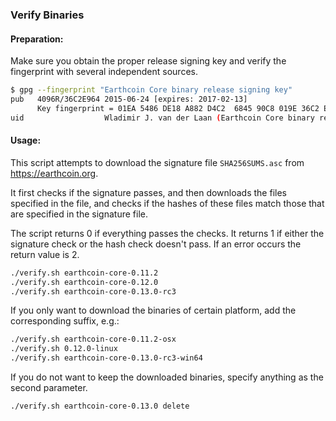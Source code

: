 ### Verify Binaries

#### Preparation:

Make sure you obtain the proper release signing key and verify the fingerprint with several independent sources.

```sh
$ gpg --fingerprint "Earthcoin Core binary release signing key"
pub   4096R/36C2E964 2015-06-24 [expires: 2017-02-13]
      Key fingerprint = 01EA 5486 DE18 A882 D4C2  6845 90C8 019E 36C2 E964
uid                  Wladimir J. van der Laan (Earthcoin Core binary release signing key) <laanwj@gmail.com>
```

#### Usage:

This script attempts to download the signature file `SHA256SUMS.asc` from https://earthcoin.org.

It first checks if the signature passes, and then downloads the files specified in the file, and checks if the hashes of these files match those that are specified in the signature file.

The script returns 0 if everything passes the checks. It returns 1 if either the signature check or the hash check doesn't pass. If an error occurs the return value is 2.


```sh
./verify.sh earthcoin-core-0.11.2
./verify.sh earthcoin-core-0.12.0
./verify.sh earthcoin-core-0.13.0-rc3
```

If you only want to download the binaries of certain platform, add the corresponding suffix, e.g.:

```sh
./verify.sh earthcoin-core-0.11.2-osx
./verify.sh 0.12.0-linux
./verify.sh earthcoin-core-0.13.0-rc3-win64
```

If you do not want to keep the downloaded binaries, specify anything as the second parameter.

```sh
./verify.sh earthcoin-core-0.13.0 delete
```
